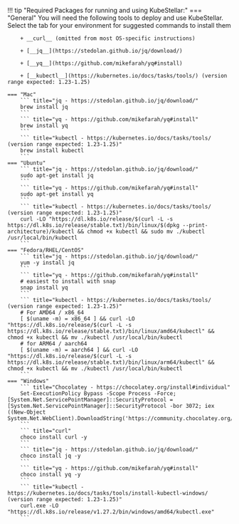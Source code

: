 <!--required-packages-a-start-->
!!! tip "Required Packages for running and using KubeStellar:"
    === "General"
        You will need the following tools to deploy and use KubeStellar. 
        Select the tab for your environment for suggested commands to install them

        + __curl__ (omitted from most OS-specific instructions)

        + [__jq__](https://stedolan.github.io/jq/download/)

        + [__yq__](https://github.com/mikefarah/yq#install)

        + [__kubectl__](https://kubernetes.io/docs/tasks/tools/) (version range expected: 1.23-1.25)

    === "Mac"
        ``` title="jq - https://stedolan.github.io/jq/download/"
        brew install jq
        ```
        ``` title="yq - https://github.com/mikefarah/yq#install"
        brew install yq
        ```
        ``` title="kubectl - https://kubernetes.io/docs/tasks/tools/ (version range expected: 1.23-1.25)"
        brew install kubectl
        ```
    === "Ubuntu"
        ``` title="jq - https://stedolan.github.io/jq/download/"
        sudo apt-get install jq
        ```
        ``` title="yq - https://github.com/mikefarah/yq#install"
        sudo apt-get install yq
        ```
        ``` title="kubectl - https://kubernetes.io/docs/tasks/tools/ (version range expected: 1.23-1.25)"
        curl -LO "https://dl.k8s.io/release/$(curl -L -s https://dl.k8s.io/release/stable.txt)/bin/linux/$(dpkg --print-architecture)/kubectl && chmod +x kubectl && sudo mv ./kubectl /usr/local/bin/kubectl
        ```
    === "Fedora/RHEL/CentOS"
        ``` title="jq - https://stedolan.github.io/jq/download/"
        yum -y install jq
        ```
        ``` title="yq - https://github.com/mikefarah/yq#install"
        # easiest to install with snap
        snap install yq
        ```
        ``` title="kubectl - https://kubernetes.io/docs/tasks/tools/ (version range expected: 1.23-1.25)"
        # For AMD64 / x86_64
        [ $(uname -m) = x86_64 ] && curl -LO "https://dl.k8s.io/release/$(curl -L -s https://dl.k8s.io/release/stable.txt)/bin/linux/amd64/kubectl" && chmod +x kubectl && mv ./kubectl /usr/local/bin/kubectl
        # for ARM64 / aarch64
        [ $(uname -m) = aarch64 ] && curl -LO "https://dl.k8s.io/release/$(curl -L -s https://dl.k8s.io/release/stable.txt)/bin/linux/arm64/kubectl" && chmod +x kubectl && mv ./kubectl /usr/local/bin/kubectl
        ```
    === "Windows"
        ``` title="Chocolatey - https://chocolatey.org/install#individual"
        Set-ExecutionPolicy Bypass -Scope Process -Force; [System.Net.ServicePointManager]::SecurityProtocol = [System.Net.ServicePointManager]::SecurityProtocol -bor 3072; iex ((New-Object System.Net.WebClient).DownloadString('https://community.chocolatey.org/install.ps1'))
        ```
        ``` title="curl"
        choco install curl -y
        ```
        ``` title="jq - https://stedolan.github.io/jq/download/"
        choco install jq -y
        ```
        ``` title="yq - https://github.com/mikefarah/yq#install"
        choco install yq -y
        ```
        ``` title="kubectl - https://kubernetes.io/docs/tasks/tools/install-kubectl-windows/ (version range expected: 1.23-1.25)"
        curl.exe -LO "https://dl.k8s.io/release/v1.27.2/bin/windows/amd64/kubectl.exe"
        ```
<!--required-packages-a-end-->
